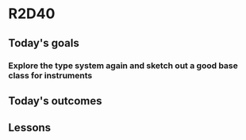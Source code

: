 # R2D40

## Today's goals
### Explore the type system again and sketch out a good base class for instruments


## Today's outcomes


## Lessons

